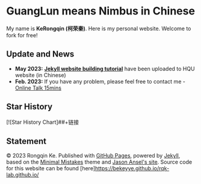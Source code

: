 # GuangLun means Nimbus in Chinese

My name is **KeRongqin (柯荣秦)**. Here is my personal website. Welcome to fork for free!

## Update and News

- **May 2023:** **[Jekyll website building tutorial](https://faculty.hqu.edu.cn/krq/zh_CN/hjxx/130499/list/index.htm)** have been uploaded to HQU website (in Chinese)
- **Feb. 2023:** If you have any problem, please feel free to contact me - [Online Talk 15mins](https://faculty.hqu.edu.cn/krq/zh_CN/hjxx/130499/list/index.htm)

## Star History

[![Star History Chart]##+链接

## Statement

© 2023 Rongqin Ke. Published with [GitHub Pages](https://pages.github.com/), powered by [Jekyll](https://jekyllrb.com/), based on the [Minimal Mistakes](https://mademistakes.com/) theme and [Jason Ansel's site](https://github.com/jansel/jansel.github.io). Source code for this website can be found [here]https://bekeyye.github.io/rqk-lab.github.io/
